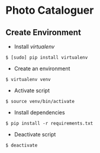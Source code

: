 # Photo Cataloguer

## Create Environment
 - Install *virtualenv*
 ```
 $ [sudo] pip install virtualenv
 ```
 - Create an environment
```
$ virtualenv venv
```
- Activate script
```
$ source venv/bin/activate
``` 
- Install dependencies
```
$ pip install -r requirements.txt 
```

- Deactivate script
```
$ deactivate
```